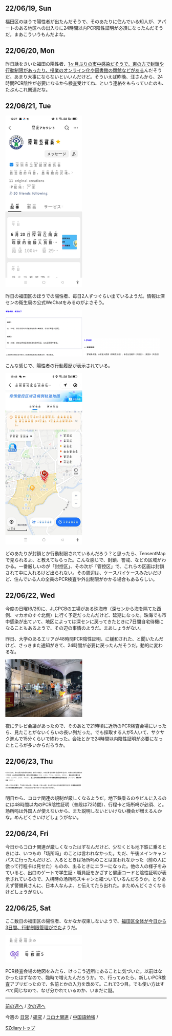 ## 22/06/19, Sun

福田区のほうで陽性者が出たんだそうで、そのあたりに住んでいる知人が、アパートのある地区への出入りに24時間以内PCR陰性証明が必須になったんだそうだ。まあこういうもんだよな。


## 22/06/20, Mon

昨日話をきいた福田の陽性者、[1ヶ月ぶりの市中感染だそうで、東の方で封鎖や行動制限があったり、授業のオンライン化や図書館の閉館などがある](https://www.shenzhen-fan.com/news-2022-06-20-new-announcement-about-covid-19-in-sz/)んだそうだ。あまり大事にならないといいんだけど。そういえば昨晩、汪さんから、24時間PCR陰性が必要になるから検査受けてね、という連絡をもらっていたのも、たぶんこれ関連だな。


## 22/06/21, Tue

<img src="https://github.com/akita11/SZdiary/blob/main/diary/photo/2022-06-21_12.27.57.jpg" width="240px">

昨日の福田区のほうでの陽性者、毎日2人ずつぐらい出ているようだ。情報は深センの衛生局の公式WeChatをみるのがよさそう。

<img src="https://github.com/akita11/SZdiary/blob/main/diary/photo/2022-06-21_08.45.21.png" width="240px">

<img src="https://github.com/akita11/SZdiary/blob/main/diary/photo/2022-06-21_08.46.53.png" width="240px">

こんな感じで、陽性者の行動履歴が表示されている。

<img src="https://github.com/akita11/SZdiary/blob/main/diary/photo/2022-06-21_19.48.08.jpg" width="240px">

どのあたりが封鎖とか行動制限されているんだろう？と思ったら、TensentMapで見られるよ、と教えてもらった。こんな感じで、封鎖、警戒、などの区域がわかる。一番厳しいのが「封控区」、その次が「管控区」で、これらの区画は封鎖されて中に入れるけど出られない。その周辺は、ケースバイケースみたいだけど、住んでいる人の全員のPCR検査や外出制限がかかる場合もあるらしい。


## 22/06/22, Wed

今度の日曜(6/26)に、JLCPCBの工場がある珠海市（深センから海を隔てた西側、マカオのすぐ北側）に行く予定だったんだけど、延期になった。珠海でも市中感染が出ていて、地区によっては深センに戻ってきたときに7日間自宅待機になることもあるようで、その辺の事情のようだ。まあしょうがない。

昨日、大学のあるエリアが48時間PCR陰性証明、に緩和された、と聞いたんだけど、さっきまた通知がきて、24時間が必要に戻ったんだそうだ。動的に変わるな。

<img src="https://github.com/akita11/SZdiary/blob/main/diary/photo/2022-06-22_21.22.54.jpg" width="240px">

夜にテレビ会議があったので、そのあとで21時頃に近所のPCR検査会場にいったら、見たことがないくらいの長い列だった。でも採取する人が5人いて、サクサク進んで15分くらいで終わった。会社とかで24時間以内陰性証明が必要になったところが多いからだろうか。


## 22/06/23, Thu

<img src="https://github.com/akita11/SZdiary/blob/main/diary/photo/2022-06-23_07.21.45.png" width="240px">

明日から、コロナ関連の規制が厳しくなるようだ。地下鉄乗るのやビルに入るのには48時間以内のPCR陰性証明（普段は72時間）、行程卡と场所吗が必須、と。场所吗は外国人が使えないから、また説明しないといけない機会が増えるんかな。めんどくさいけどしょうがない。


## 22/06/24, Fri

今日からコロナ関連が厳しくなったはずなんだけど、少なくとも地下鉄に乗るときには、いつもの「场所吗」のことは言われなかった。ただ、午後メインキャンパスに行ったんだけど、入るとときは场所吗のことは言われなかった（前の人に倣って行程卡は見せた）ものの、出るときにエラーになった。他の人の様子をみていると、出口のゲートで学生証・職員証をかざすと健康コードと陰性証明が表示されているので、入構時の场所吗スキャンと紐ついているんだろうか。とりあえず警備員さんに、日本人なんよ、と伝えてたら出れた。まためんどくさくなるけどしょうがない。


## 22/06/25, Sat

ここ数日の福田区の陽性者、なかなか収束しないようで、[福田区全体が今日から3日間、行動制限管理がでた](https://www.shenzhen-fan.com/news-2022-06-25-new-announcement-about-covid-19-in-sz/)ようだ。

<img src="https://github.com/akita11/SZdiary/blob/main/diary/photo/2022-06-25_19.04.11.jpg" width="240px">

PCR検査会場の地図をみたら、けっこう近所にあることに気づいた。以前はなかったはずなので、臨時で増えたんだろうか。で、行ってみたら、新しいPCR検査アプリだったので、名前とかの入力を改めて。これで3つ目。でも使い方はすべて同じなので、なぜ分かれているのか、いまだに謎。

***

[前の週へ](2206-2.md) /
[次の週へ](2206-4.md)

今週の
[日常](../diary/2206-3.md) /
[研究](../research/2206-3.md) /
[コロナ関連](../covid19/2206-3.md) / 
[中国語勉強](../chinese/2206-4.md) / 

[SZdiaryトップ](../../README.md)
